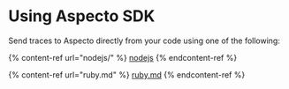 # Using Aspecto SDK

Send traces to Aspecto directly from your code using one of the following:&#x20;

{% content-ref url="nodejs/" %}
[nodejs](nodejs/)
{% endcontent-ref %}

{% content-ref url="ruby.md" %}
[ruby.md](ruby.md)
{% endcontent-ref %}

